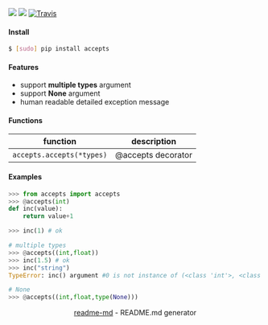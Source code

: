 [![](https://img.shields.io/pypi/pyversions/accepts.svg?longCache=True)](https://pypi.org/pypi/accepts/)
[![](https://img.shields.io/pypi/v/accepts.svg?maxAge=3600)](https://pypi.org/pypi/accepts/)
[![Travis](https://api.travis-ci.org/looking-for-a-job/accepts.py.svg?branch=master)](https://travis-ci.org/looking-for-a-job/accepts.py/)

#### Install
```bash
$ [sudo] pip install accepts
```

#### Features
*	support **multiple types** argument
*	support **None** argument
*	human readable detailed exception message

#### Functions
function|description
-|-
`accepts.accepts(*types)`|@accepts decorator

#### Examples
```python
>>> from accepts import accepts
>>> @accepts(int)
def inc(value):
	return value+1

>>> inc(1) # ok

# multiple types
>>> @accepts((int,float))
>>> inc(1.5) # ok
>>> inc("string")
TypeError: inc() argument #0 is not instance of (<class 'int'>, <class 'float'>)

# None
>>> @accepts((int,float,type(None)))
```

<p align="center"><a href="https://pypi.org/project/readme-md/">readme-md</a> - README.md generator</p>